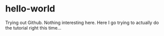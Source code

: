 # hello-world
Trying out Github. Nothing interesting here.
Here I go trying to actually do the tutorial right this time...
